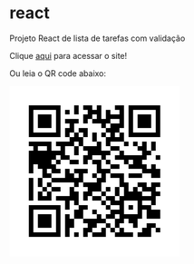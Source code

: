 # react
Projeto React de lista de tarefas com validação

Clique <a href="https://react-nu-brown.vercel.app/">aqui</a> para acessar o site!

Ou leia o QR code abaixo:

<img src="frame.png" alt="Site react projeto lista de tarefas">
